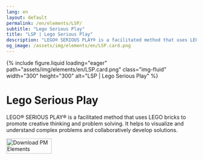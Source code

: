 ```yaml
---
lang: en
layout: default
permalink: /en/elements/LSP/
subtitle: "Lego Serious Play"
title: "LSP | Lego Serious Play"
description: "LEGO® SERIOUS PLAY® is a facilitated method that uses LEGO bricks to promote creative thinking and problem solving. It helps to visualize and understand complex problems and collaboratively develop solutions."
og_image: /assets/img/elements/en/LSP.card.png
---
```


{% include figure.liquid loading="eager" path="assets/img/elements/en/LSP.card.png" class="img-fluid" width="300" height="300" alt="LSP | Lego Serious Play" %}

# Lego Serious Play

LEGO® SERIOUS PLAY® is a facilitated method that uses LEGO bricks to promote creative thinking and problem solving. It helps to visualize and understand complex problems and collaboratively develop solutions.

<a href="https://apps.apple.com/app/apple-store/id6738084498?pt=127441684&ct=website&mt=8">
  <img src="{{ "assets/img/en/appstore.png" | relative_url }}" width="120" height="40" alt="Download PM Elements">
</a>
